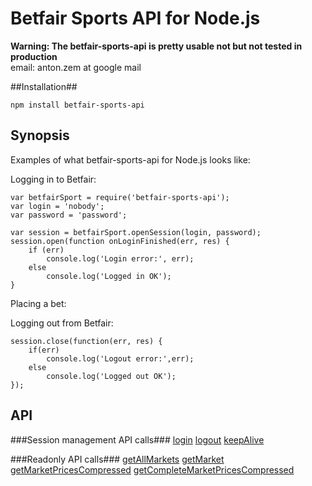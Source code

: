 Betfair Sports API for Node.js
===========================

**Warning: The betfair-sports-api is pretty usable not but not tested in production**<br>
email: anton.zem at google mail

##Installation##

    npm install betfair-sports-api

Synopsis
--------

Examples of what betfair-sports-api for Node.js looks like:

Logging in to Betfair:
    
    var betfairSport = require('betfair-sports-api');
    var login = 'nobody';
    var password = 'password';

    var session = betfairSport.openSession(login, password);
    session.open(function onLoginFinished(err, res) {
        if (err) 
            console.log('Login error:', err);
        else
            console.log('Logged in OK');
    }

Placing a bet:

Logging out from Betfair:

    session.close(function(err, res) {
        if(err)
            console.log('Logout error:',err);
        else
            console.log('Logged out OK');
    });
 
API
---

###Session management API calls###
<a href=#>login</a> 
<a href=#>logout</a> 
<a href=#>keepAlive</a>

###Readonly API calls###
<a href=#>getAllMarkets</a>
<a href=#>getMarket</a>
<a href=#>getMarketPricesCompressed</a>
<a href=#>getCompleteMarketPricesCompressed</a>

    




